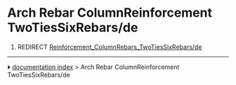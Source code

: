 # Arch Rebar ColumnReinforcement TwoTiesSixRebars/de
1.  REDIRECT [Reinforcement_ColumnRebars_TwoTiesSixRebars/de](Reinforcement_ColumnRebars_TwoTiesSixRebars/de.md)



---
⏵ [documentation index](../README.md) > Arch Rebar ColumnReinforcement TwoTiesSixRebars/de
